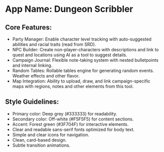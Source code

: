 # **App Name**: Dungeon Scribbler

## Core Features:

- Party Manager: Enable character level tracking with auto-suggested abilities and racial traits (read from SRD).
- NPC Builder: Create non-player-characters with descriptions and link to quest and locations using AI as a tool to suggest details.
- Campaign Journal: Flexible note-taking system with nested bulletpoints and internal linking.
- Random Tables: Rollable tables engine for generating random events. Weather effects and other flavor.
- Map Integration: Ability to upload, draw, and link campaign-specific maps with regions, notes and other elements from this tool.

## Style Guidelines:

- Primary color: Deep grey (#333333) for readability.
- Secondary color: Off-white (#F5F5F5) for content sections.
- Accent: Forest green (#3F704F) for interactive elements.
- Clear and readable sans-serif fonts optimized for body text.
- Simple and clear icons for navigation.
- Clean, card-based design.
- Subtle transition animations.